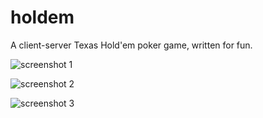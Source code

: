 # holdem
A client-server Texas Hold'em poker game, written for fun.

![screenshot 1](https://cloud.githubusercontent.com/assets/1496836/16028867/ed78fb12-3226-11e6-9b85-5ec513ab812b.PNG)

![screenshot 2](https://cloud.githubusercontent.com/assets/1496836/16028869/ed7f3f4a-3226-11e6-9280-84fab64851db.PNG)

![screenshot 3](https://cloud.githubusercontent.com/assets/1496836/16028868/ed7ef88c-3226-11e6-9ecd-3ca77f75e0a0.PNG)
